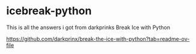 # icebreak-python

This is all the answers i got from  darkprinks Break Ice with Python

https://github.com/darkprinx/break-the-ice-with-python?tab=readme-ov-file
